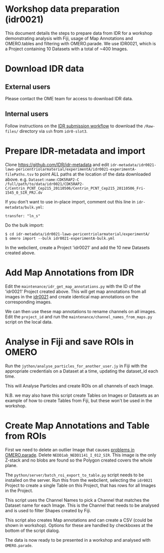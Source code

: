
Workshop data preparation (idr0021)
===================================

This document details the steps to prepare data from IDR for a workshop demonstrating
analysis with Fiji, usage of Map Annotations and OMERO.tables and filtering with OMERO.parade.
We use IDR0021, which is a Project containing 10 Datasets with a total of ~400 Images.


Download IDR data
=================

External users
--------------

Please contact the OME team for access to download IDR data.

Internal users
--------------

Follow instructions on the
[IDR submission workflow](https://docs.google.com/document/d/1TmBZ43_yhiO3AOua8oMk4mPWKWJtpeYNc2KLP17h-1I/edit#) to download the ```/Raw-files/``` directory via ```ssh``` from ```idr0-slot3```.


Prepare IDR-metadata and import
===============================

Clone https://github.com/IDR/idr-metadata and edit
```idr-metadata/idr0021-lawo-pericentriolarmaterial/experimentA/idr0021-experimentA-filePaths.tsv```
to point ALL paths at the location of the data downloaded above.
e.g.
```Dataset:name:CDK5RAP2-C	/full/path/to/data/idr0021/CDK5RAP2-C/Centrin_PCNT_Cep215_20110506/Centrin_PCNT_Cep215_20110506_Fri-1545_0_SIR_PRJ.dv```


If you don't want to use in-place import, comment out this line in ```idr-metadata/bulk.yml```:

	transfer: "ln_s"


Do the bulk import:

	$ cd idr-metadata/idr0021-lawo-pericentriolarmaterial/experimentA/
	$ omero import --bulk idr0021-experimentA-bulk.yml


In the webclient, create a Project 'idr0021' and add the 10 new Datasets created above.


Add Map Annotations from IDR
============================

Edit the ```maintenance/idr_get_map_annotations.py``` with the ID of the 'idr0021' Project created
above. This will get map annotations from all images in the [idr0021](http://idr.openmicroscopy.org/webclient/?show=project-51) and create identical map annotations on the corresponding images.

We can then use these map annotations to rename channels on all images.
Edit the ```project_id``` and run the ```maintenance/channel_names_from_maps.py``` script on the local data.


Analyse in Fiji and save ROIs in OMERO
=============================================

Run the ```jython/analyse_particles_for_another_user.jy``` in Fiji with the
appropriate credentials on a Dataset at a time, updating the dataset_id each time.

This will Analyse Particles and create ROIs on all channels of each Image.

N.B. we may also have this script create Tables on Images or Datasets as an example
of how to create Tables from Fiji, but these won't be used in the workshop.


Create Map Annotations and Table from ROIs
==========================================

First we need to delete an outlier Image that causes
[problems in OMERO.parade](https://github.com/ome/omero-parade/issues/26). Delete
```NEDD1ab_NEDD1141_I_012_SIR```. This image is the only Z-stack and no blobs are found
so the Polygon created covers the whole plane.

The ```python/server/batch_roi_export_to_table.py``` script needs to be installed on the
server. Run this from the webclient, selecting the ```idr0021``` Project to create a
single Table on this Project, that has rows for all Images in the Project.

This script uses the Channel Names to pick a Channel that matches the Dataset name
for each Image. This is the Channel that needs to be analysed and is used to filter Shapes created
by Fiji.

This script also creates Map annotations and can create a CSV (could be shown in workshop).
Options for these are handled by checkboxes at the bottom of the script dialog.

The data is now ready to be presented in a workshop and analysed with ```OMERO.parade```.
